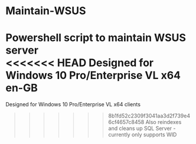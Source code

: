 # Maintain-WSUS
Powershell script to maintain WSUS server  
<<<<<<< HEAD
Designed for Windows 10 Pro/Enterprise VL x64 en-GB  
=======
Designed for Windows 10 Pro/Enterprise VL x64 clients  
>>>>>>> 8b1fd52c2309f3041aa3d2f739e46cf4657c8458
Also reindexes and cleans up SQL Server - currently only supports WID
